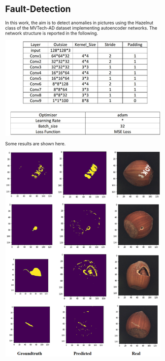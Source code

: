 # Fault-Detection
In this work, the aim is to detect anomalies in pictures using the Hazelnut class of the MVTech-AD dataset implementing autoencoder networks.
The network structure is reported in the following.

![My Image](https://github.com/atiyeh2016/Fault-Detection/blob/main/Network%20Structure.JPG)

Some results are shown here.

![My Image](https://github.com/atiyeh2016/Fault-Detection/blob/main/Anomaly_Ground%20truths.png)
